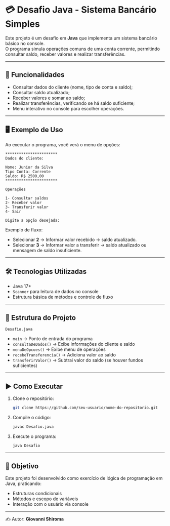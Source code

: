 # 💳 Desafio Java - Sistema Bancário Simples

Este projeto é um desafio em **Java** que implementa um sistema bancário básico no console.  
O programa simula operações comuns de uma conta corrente, permitindo consultar saldo, receber valores e realizar transferências.

---

## 🚀 Funcionalidades

- Consultar dados do cliente (nome, tipo de conta e saldo);
- Consultar saldo atualizado;
- Receber valores e somar ao saldo;
- Realizar transferências, verificando se há saldo suficiente;
- Menu interativo no console para escolher operações.

---

## 🖥️ Exemplo de Uso

Ao executar o programa, você verá o menu de opções:

```
***********************
Dados do cliente:

Nome: Junior da Silva
Tipo Conta: Corrente
Saldo: R$ 2500,00
***********************

Operações

1- Consultar saldos
2- Receber valor
3- Transferir valor
4- Sair

Digite a opção desejada:
```

Exemplo de fluxo:
- Selecionar **2** → Informar valor recebido → saldo atualizado.
- Selecionar **3** → Informar valor a transferir → saldo atualizado ou mensagem de saldo insuficiente.

---

## 🛠️ Tecnologias Utilizadas

- Java 17+  
- `Scanner` para leitura de dados no console  
- Estrutura básica de métodos e controle de fluxo

---

## 📂 Estrutura do Projeto

```
Desafio.java
```

- `main` → Ponto de entrada do programa
- `consultaDeDados()` → Exibe informações do cliente e saldo
- `menuDeOpcoes()` → Exibe menu de operações
- `recebeTransferencia()` → Adiciona valor ao saldo
- `transferirValor()` → Subtrai valor do saldo (se houver fundos suficientes)

---

## ▶️ Como Executar

1. Clone o repositório:
   ```bash
   git clone https://github.com/seu-usuario/nome-do-repositorio.git
   ```

2. Compile o código:
   ```bash
   javac Desafio.java
   ```

3. Execute o programa:
   ```bash
   java Desafio
   ```

---

## 📌 Objetivo

Este projeto foi desenvolvido como exercício de lógica de programação em Java, praticando:
- Estruturas condicionais
- Métodos e escopo de variáveis
- Interação com o usuário via console

---

✍️ Autor: **Giovanni Shiroma**
